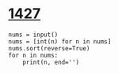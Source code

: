 # [1427](https://www.acmicpc.net/problem/1427)

```
nums = input()
nums = [int(n) for n in nums]
nums.sort(reverse=True)
for n in nums:
    print(n, end='')
```

